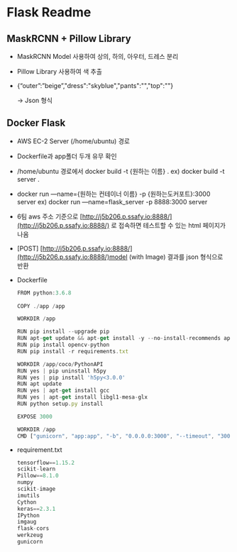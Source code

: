 # Flask Readme

## MaskRCNN + Pillow Library

- MaskRCNN Model 사용하여 상의, 하의, 아우터, 드레스 분리
- Pillow Library 사용하여 색 추출
- {“outer”:”beige”,"dress":"skyblue","pants":"","top":""}

    → Json 형식

## Docker Flask

- AWS EC-2 Server  (/home/ubuntu) 경로
- Dockerfile과 app폴더 두개 유무 확인
- /home/ubuntu 경로에서 docker build -t {원하는 이름} .
ex) docker build -t server .
- docker run —name={원하는 컨테이너 이름} -p {원하는도커포트}:3000 server
ex) docker run —name=flask_server -p 8888:3000 server
- 6팀 aws 주소 기준으로 
[http://j5b206.p.ssafy.io:8888/](http://j5b206.p.ssafy.io:8888/)
로 접속하면 테스트할 수 있는 html 페이지가 나옴
- [POST] [http://j5b206.p.ssafy.io:8888/](http://j5b206.p.ssafy.io:8888/)model (with Image)
결과를 json 형식으로 반환
- Dockerfile

    ```jsx
    FROM python:3.6.8
      
    COPY ./app /app

    WORKDIR /app

    RUN pip install --upgrade pip
    RUN apt-get update && apt-get install -y --no-install-recommends apt-utils
    RUN pip install opencv-python
    RUN pip install -r requirements.txt

    WORKDIR /app/coco/PythonAPI
    RUN yes | pip uninstall h5py
    RUN yes | pip install 'h5py<3.0.0'
    RUN apt update
    RUN yes | apt-get install gcc
    RUN yes | apt-get install libgl1-mesa-glx
    RUN python setup.py install

    EXPOSE 3000

    WORKDIR /app
    CMD ["gunicorn", "app:app", "-b", "0.0.0.0:3000", "--timeout", "300", "-w", "3"]
    ```

- requirement.txt

    ```jsx
    tensorflow==1.15.2
    scikit-learn
    Pillow==8.1.0
    numpy
    scikit-image
    imutils
    Cython
    keras==2.3.1
    IPython
    imgaug
    flask-cors
    werkzeug
    gunicorn
    ```

